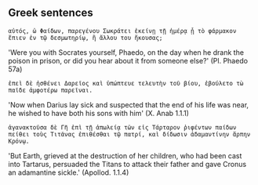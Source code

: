 ## Greek sentences

```
αὐτός, ὦ Φαίδων, παρεγένου Σωκράτει ἐκείνῃ τῇ ἡμέρᾳ ᾗ τὸ φάρμακον ἔπιεν ἐν τῷ δεσμωτηρίῳ, ἢ ἄλλου του ἤκουσας;
```
'Were you with Socrates yourself, Phaedo, on the day when he drank the poison in prison, or did you hear about it from someone else?' (Pl. Phaedo 57a)

```
ἐπεὶ δὲ ἠσθένει Δαρεῖος καὶ ὑπώπτευε τελευτὴν τοῦ βίου, ἐβούλετο τὼ παῖδε ἀμφοτέρω παρεῖναι. 
```
'Now when Darius lay sick and suspected that the end of his life was near, he wished to have both his sons with him' (X. Anab 1.1.1)

```
ἀγανακτοῦσα δὲ Γῆ ἐπὶ τῇ ἀπωλείᾳ τῶν εἰς Τάρταρον ῥιφέντων παίδων πείθει τοὺς Τιτᾶνας ἐπιθέσθαι τῷ πατρί, καὶ δίδωσιν ἀδαμαντίνην ἅρπην Κρόνῳ.
```
'But Earth, grieved at the destruction of her children, who had been cast into Tartarus, persuaded the Titans to attack their father and gave Cronus an adamantine sickle.' (Apollod. 1.1.4)
